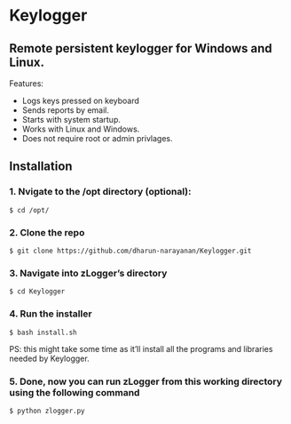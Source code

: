 # Keylogger

## Remote persistent keylogger for Windows and Linux.

Features:
- Logs keys pressed on keyboard
- Sends reports by email.
- Starts with system startup.
- Works with Linux and Windows.
- Does not require root or admin privlages.


## Installation

### 1. Nvigate to the /opt directory (optional):
```
$ cd /opt/
```

### 2. Clone the repo
```
$ git clone https://github.com/dharun-narayanan/Keylogger.git
```

### 3. Navigate into zLogger’s directory
```
$ cd Keylogger
```

### 4. Run the installer
```
$ bash install.sh
```
PS: this might take some time as it’ll install all the programs and libraries needed by Keylogger.

### 5. Done, now you can run zLogger from this working directory using the following command
```
$ python zlogger.py
```

